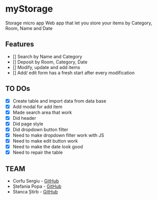 # myStorage
Storage micro app
Web app that let you store your items by Category, Room, Name and Date

## Features
- [] Search by Name and Category
- [] Deposit by Room, Category, Date
- [] Modify, update and add items
- [] Add/ edit form has a fresh start after every modification
## TO DOs
- [x] Create table and import data from data base
- [x] Add modal for add item
- [x] Made search area that work
- [x] Did header
- [x] Did page style
- [x] Did dropdown button filter
- [x] Need to make dropdown filter work with JS
- [x] Need to make edit button work
- [x] Need to make the date look good
- [x] Need to repair the table

## TEAM

- Corfu Sergiu - [GitHub](https://github.com/scorfu)
- Ștefania Popa - [GitHub](https://github.com/stefaniapopa)
- Stanca Știrb - [GitHub](https://github.com/StancaMaria)
